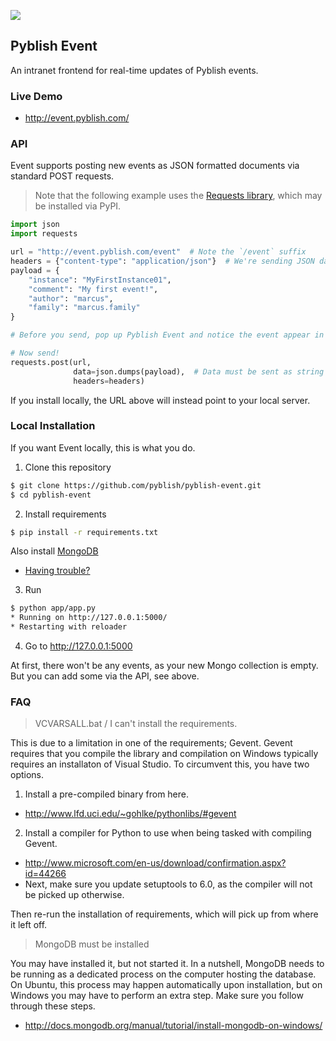[![][image]][demo]

## Pyblish Event

An intranet frontend for real-time updates of Pyblish events.

### Live Demo

- http://event.pyblish.com/

### API

Event supports posting new events as JSON formatted documents via standard POST requests.

> Note that the following example uses the [Requests library][requests], which may be installed via PyPI.

```python
import json
import requests

url = "http://event.pyblish.com/event"  # Note the `/event` suffix
headers = {"content-type": "application/json"}  # We're sending JSON data
payload = {
    "instance": "MyFirstInstance01",
    "comment": "My first event!",
    "author": "marcus",
    "family": "marcus.family"
}

# Before you send, pop up Pyblish Event and notice the event appear in real-time!

# Now send!
requests.post(url,
              data=json.dumps(payload),  # Data must be sent as string
              headers=headers)

```

If you install locally, the URL above will instead point to your local server.

[requests]: http://docs.python-requests.org/en/latest/

### Local Installation

If you want Event locally, this is what you do.

1. Clone this repository

 ```bash
$ git clone https://github.com/pyblish/pyblish-event.git
$ cd pyblish-event
```

2. Install requirements

 ```bash
$ pip install -r requirements.txt
```

 Also install [MongoDB][mongo]
 
 - [Having trouble?](#faq)

 [mongo]: http://docs.mongodb.org/manual/installation

3. Run

 ```bash
$ python app/app.py
 * Running on http://127.0.0.1:5000/
 * Restarting with reloader
```

4. Go to http://127.0.0.1:5000

At first, there won't be any events, as your new Mongo collection is empty. But you can add some via the API, see above.

[demo]: http://event.pyblish.com/
[image]: https://cloud.githubusercontent.com/assets/2152766/4826577/bc8aef62-5f71-11e4-97c9-0ff197212edc.png

### FAQ

> VCVARSALL.bat / I can't install the requirements.

This is due to a limitation in one of the requirements; Gevent. Gevent requires that you compile the library and compilation on Windows typically requires an installaton of Visual Studio. To circumvent this, you have two options.

1. Install a pre-compiled binary from here.

 - http://www.lfd.uci.edu/~gohlke/pythonlibs/#gevent

2. Install a compiler for Python to use when being tasked with compiling Gevent.

 - http://www.microsoft.com/en-us/download/confirmation.aspx?id=44266
 - Next, make sure you update setuptools to 6.0, as the compiler will not be picked up otherwise.

Then re-run the installation of requirements, which will pick up from where it left off.

> MongoDB must be installed

You may have installed it, but not started it. In a nutshell, MongoDB needs to be running as a dedicated process on the computer hosting the database. On Ubuntu, this process may happen automatically upon installation, but on Windows you may have to perform an extra step. Make sure you follow through these steps.

- http://docs.mongodb.org/manual/tutorial/install-mongodb-on-windows/
